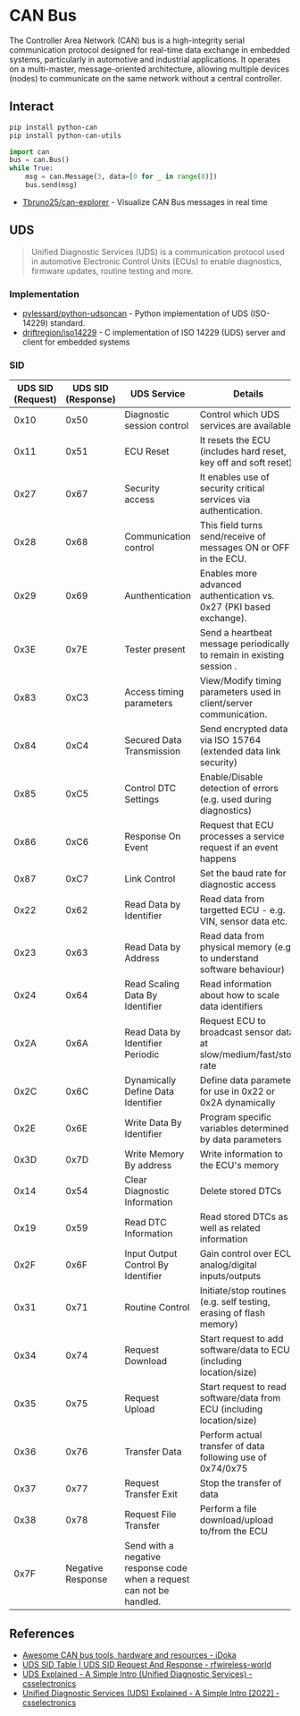# CAN Bus

The Controller Area Network (CAN) bus is a high-integrity serial communication protocol designed for real-time data exchange in embedded systems, particularly in automotive and industrial applications. It operates on a multi-master, message-oriented architecture, allowing multiple devices (nodes) to communicate on the same network without a central controller.


## Interact

```ps1
pip install python-can
pip install python-can-utils
```

```py
import can
bus = can.Bus()
while True:
    msg = can.Message(3, data=[0 for _ in range(8)])
    bus.send(msg)
```

* [Tbruno25/can-explorer](https://github.com/Tbruno25/can-explorer) - Visualize CAN Bus messages in real time 


## UDS

> Unified Diagnostic Services (UDS) is a communication protocol used in automotive Electronic Control Units (ECUs) to enable diagnostics, firmware updates, routine testing and more.

### Implementation

* [pylessard/python-udsoncan](https://github.com/pylessard/python-udsoncan) - Python implementation of UDS (ISO-14229) standard.
* [driftregion/iso14229](https://github.com/driftregion/iso14229) - C implementation of ISO 14229 (UDS) server and client for embedded systems


### SID

| UDS SID (Request)	| UDS SID (Response)	|  UDS Service	| Details | 
| ----------------- | --------------------- | ------------- | ------- |  
| 0x10	| 0x50	| Diagnostic session control | Control which UDS services are available. | 
| 0x11	| 0x51	| ECU Reset | It resets the ECU (includes hard reset, key off and soft reset) | 
| 0x27	| 0x67	| Security access | It enables use of security critical services via authentication. | 
| 0x28	| 0x68	| Communication control | This field turns send/receive of messages ON or OFF in the ECU. | 
| 0x29	| 0x69	| Aunthentication | Enables more advanced authentication vs. 0x27 (PKI based exchange). | 
| 0x3E	| 0x7E	| Tester present | Send a heartbeat message periodically to remain in existing session . | 
| 0x83	| 0xC3	| Access timing parameters | View/Modify timing parameters used in client/server communication. | 
| 0x84	| 0xC4	| Secured Data Transmission | Send encrypted data via ISO 15764 (extended data link security) | 
| 0x85	| 0xC5	| Control DTC Settings | Enable/Disable detection of errors (e.g. used during diagnostics) | 
| 0x86	| 0xC6	| Response On Event | Request that ECU processes a service request if an event happens | 
| 0x87	| 0xC7	| Link Control | Set the baud rate for diagnostic access |
| 0x22	| 0x62	| Read Data by Identifier | Read data from targetted ECU - e.g. VIN, sensor data etc. |
| 0x23	| 0x63	| Read Data by Address | Read data from physical memory (e.g. to understand software behaviour) |
| 0x24	| 0x64	| Read Scaling Data By Identifier | Read information about how to scale data identifiers |
| 0x2A	| 0x6A	| Read Data by Identifier Periodic | Request ECU to broadcast sensor data at slow/medium/fast/stop rate |
| 0x2C	| 0x6C	| Dynamically Define Data Identifier | Define data parameter for use in 0x22 or 0x2A dynamically |
| 0x2E	| 0x6E	| Write Data By Identifier | Program specific variables determined by data parameters |
| 0x3D	| 0x7D	| Write Memory By address | Write information to the ECU's memory |
| 0x14	| 0x54	| Clear Diagnostic Information | Delete stored DTCs |
| 0x19	| 0x59	| Read DTC Information | Read stored DTCs as well as related information |
| 0x2F	| 0x6F	| Input Output Control By Identifier | Gain control over ECU analog/digital inputs/outputs |
| 0x31	| 0x71	| Routine Control | Initiate/stop routines (e.g. self testing, erasing of flash memory) |
| 0x34	| 0x74	| Request Download | Start request to add software/data to ECU (including location/size) |
| 0x35	| 0x75	| Request Upload | Start request to read software/data from ECU (including location/size) |
| 0x36	| 0x76	| Transfer Data | Perform actual transfer of data following use of 0x74/0x75 |
| 0x37	| 0x77	| Request Transfer Exit | Stop the transfer of data |
| 0x38	| 0x78	| Request File Transfer | Perform a file download/upload to/from the ECU |
| 0x7F	| Negative Response | Send with a negative response code when a request can not be handled. |


## References

* [Awesome CAN bus tools, hardware and resources - iDoka](https://github.com/iDoka/awesome-canbus)
* [UDS SID Table | UDS SID Request And Response - rfwireless-world](https://www.rfwireless-world.com/Terminology/UDS-SID-Table.html)
* [UDS Explained - A Simple Intro (Unified Diagnostic Services) - csselectronics](https://www.csselectronics.com/pages/uds-protocol-tutorial-unified-diagnostic-services)
* [Unified Diagnostic Services (UDS) Explained - A Simple Intro [2022] - csselectronics](https://youtu.be/CV_B8tJgI5E)